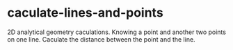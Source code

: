 # caculate-lines-and-points
2D analytical geometry caculations. Knowing a point and another two points on one line. Caculate the distance between the point and the line.
